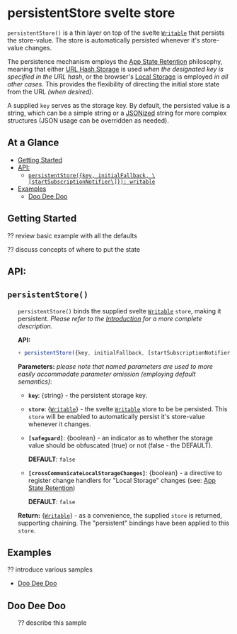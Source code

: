 # persistentStore svelte store

`persistentStore()` is a thin layer on top of the svelte [`Writable`]
that persists the store-value.  The store is automatically persisted
whenever it's store-value changes.

The persistence mechanism employs the [App State Retention]
philosophy, meaning that either [URL Hash Storage] is used _when the
designated key is specified in the URL hash_, or the browser's [Local
Storage] is employed _in all other cases_.  This provides the
flexibility of directing the initial store state from the URL _(when
desired)_.

A supplied `key` serves as the storage key.  By default, the persisted
value is a string, which can be a simple string or a [JSONized] string
for more complex structures (JSON usage can be overridden as needed).


<!--- *** Section ************************************************************************* ---> 
## At a Glance

- [Getting Started]
- [API:]
  - [`persistentStore({key, initialFallback, \[startSubscriptionNotifier\]}): writable`]
- [Examples]
  - [Doo Dee Doo]


<!--- *** Section ************************************************************************* ---> 
## Getting Started

?? review basic example with all the defaults

?? discuss concepts of where to put the state

<!--- *** Section ************************************************************************* ---> 
## API:


<!--- *** Section ************************************************************************* ---> 
## `persistentStore()`

<ul><!--- indentation hack for github - other attempts with style is stripped (be careful with number bullets) ---> 

`persistentStore()` binds the supplied svelte [`Writable`] `store`,
making it persistent.  _Please refer to the [Introduction] for a more
complete description_.

**API:**

```js
+ persistentStore({key, initialFallback, [startSubscriptionNotifier]}): writable
```

**Parameters:**
_please note that named parameters are used to more easily accommodate
parameter omission (employing default semantics)_:

- **`key`**: {string} - the persistent storage key.

- **`store`**: {[`Writable`]} - the svelte [`Writable`] store
  to be be persisted.  This `store` will be enabled to automatically
  persist it's store-value whenever it changes.

- **`[safeguard]`**: {boolean} - an indicator as to whether the
  storage value should be obfuscated (true) or not (false - the
  DEFAULT).

  **DEFAULT**: `false`

- **`[crossCommunicateLocalStorageChanges]`**: {boolean} - a directive
  to register change handlers for "Local Storage" changes (see: [App
  State Retention])

  **DEFAULT**: `false`

**Return:** {[`Writable`]} - as a convenience, the supplied
 `store` is returned, supporting chaining.  The "persistent" bindings
 have been applied to this `store`.

</ul>


<!--- *** Section ************************************************************************* ---> 
## Examples

?? introduce various samples

- [Doo Dee Doo]



<!--- *** Section ************************************************************************* ---> 
## Doo Dee Doo

<ul><!--- indentation hack for github - other attempts with style is stripped (be careful with number bullets) ---> 

?? describe this sample



<!--- *** REFERENCE LINKS ************************************************************************* ---> 
<!---     NOTE: some links are duplicated with alias link label text                                --->

<!--- **tw-themes** ---> 
[Introduction]:              #persistentstore-svelte-store
[Getting Started]:           #getting-started
[API:]:                      #api
  <!--- NOTE: each function supports different link labels (with and without API)  ---> 
  [`persistentStore()`]:     #persistentstore
  [`persistentStore({key, initialFallback, \[startSubscriptionNotifier\]}): writable`]: #persistentstore
[Examples]:                  #examples
  [Doo Dee Doo]:             #doo-dee-doo

<!--- external links ---> 
[`Writable`]:                https://svelte.dev/docs#writable
[App State Retention]:       appStateRetention.js
[URL Hash Storage]:          urlHashStorage.js
[Local Storage]:             localStorage.js
[JSONized]:                  https://www.digitalocean.com/community/tutorials/js-json-parse-stringify
